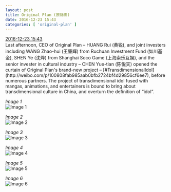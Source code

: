 ```yaml
---
layout: post
title: Original Plan (原际画)
date: 2016-12-23 15:43
categories: [ 'original-plan' ]
---
```


<div class="weibo-info">
  <a href="http://weibo.com/5626539553/Enrwb6Lzp">2016-12-23 15:43</a>
</div>
Last afternoon, CEO of Original Plan – HUANG Rui (黄锐), and joint investers including WANG Zhao-hui (王肇辉) from Ruchuan Investment Fund (如川基金), SHEN Ye (沈烨) from Shanghai Soco Game (上海索乐互娱), and the senior invester in cultural industry – CHEN Yue-tian (陈悦天) opened the curtain of Original Plan's brand-new project – [#TransdimensionalIdol](http://weibo.com/p/100808fab985aab0bfb2724bf4d29856cf6ee7), before numerous partners. The project of transdimensional idol fused with mangas, animations, and entertainers is bound to bring about transdimensional culture in China, and overturn the definition of “idol”.

<!-- more -->

*Image 1*  
![Image 1](http://ww3.sinaimg.cn/mw690/0068MnXXgw1fb0roam0ekj30zk0qoq8b.jpg)

*Image 2*  
![Image 2](http://ww4.sinaimg.cn/mw690/0068MnXXgw1fb0roaor9dj30zk0nqgpg.jpg)

*Image 3*  
![Image 3](http://ww2.sinaimg.cn/mw690/0068MnXXgw1fb0roaljc0j30zk0nadjl.jpg)

*Image 4*  
![Image 4](http://ww2.sinaimg.cn/mw690/0068MnXXgw1fb0roasr06j30zk0pead6.jpg)

*Image 5*  
![Image 5](http://ww2.sinaimg.cn/mw690/0068MnXXgw1fb0roakfrej30n40zk40r.jpg)

*Image 6*  
![Image 6](http://ww3.sinaimg.cn/mw690/0068MnXXgw1fb0roas1o2j30pc0zkdka.jpg)
